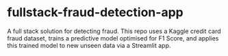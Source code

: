 # fullstack-fraud-detection-app
A full stack solution for detecting fraud. This repo uses a Kaggle credit card fraud dataset, trains a predictive model optimised for F1 Score, and applies this trained model to new unseen data via a Streamlit app.
